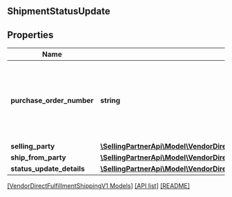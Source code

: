 ## ShipmentStatusUpdate

## Properties

Name | Type | Description | Notes
------------ | ------------- | ------------- | -------------
**purchase_order_number** | **string** | Purchase order number of the shipment for which to update the shipment status. |
**selling_party** | [**\SellingPartnerApi\Model\VendorDirectFulfillmentShippingV1\PartyIdentification**](PartyIdentification.md) |  |
**ship_from_party** | [**\SellingPartnerApi\Model\VendorDirectFulfillmentShippingV1\PartyIdentification**](PartyIdentification.md) |  |
**status_update_details** | [**\SellingPartnerApi\Model\VendorDirectFulfillmentShippingV1\StatusUpdateDetails**](StatusUpdateDetails.md) |  |

[[VendorDirectFulfillmentShippingV1 Models]](../) [[API list]](../../Api) [[README]](../../../README.md)
